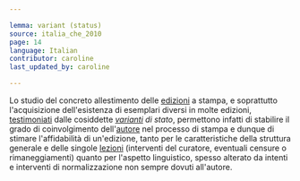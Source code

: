 ```yaml
---

lemma: variant (status)
source: italia_che_2010
page: 14
language: Italian
contributor: caroline
last_updated_by: caroline

---
```


Lo studio del concreto allestimento delle [edizioni](editionScholarly.html) a stampa, e soprattutto l'acquisizione dell'esistenza di esemplari diversi in molte edizioni, [testimoniati](witness.html) dalle cosiddette _[varianti](variant.html) di stato_, permettono infatti di stabilire il grado di coinvolgimento dell'[autore](author.html) nel processo di stampa e dunque di stimare l'affidabilità di un'edizione, tanto per le caratteristiche della struttura generale e delle singole [lezioni](readingVariant.html) (interventi del curatore, eventuali censure o rimaneggiamenti) quanto per l'aspetto linguistico, spesso alterato da intenti e interventi di normalizzazione non sempre dovuti all'autore.
